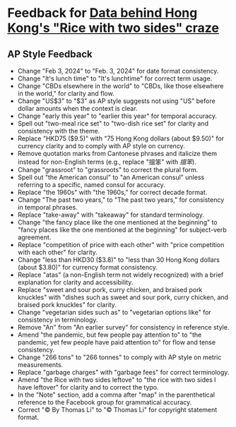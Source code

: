 # Feedback for [Data behind Hong Kong's "Rice with two sides" craze](https://thomastaoli.github.io/HK_rice_with_two_sides/story.html)

## AP Style Feedback

- Change "Feb 3, 2024" to "Feb. 3, 2024" for date format consistency.
- Change "It's lunch time" to "It's lunchtime" for correct term usage.
- Change "CBDs elsewhere in the world" to "CBDs, like those elsewhere in the world," for clarity and flow.
- Change "US$3" to "$3" as AP style suggests not using "US" before dollar amounts when the context is clear.
- Change "early this year" to "earlier this year" for temporal accuracy.
- Spell out "two-meal rice set" to "two-dish rice set" for clarity and consistency with the theme.
- Replace "HKD75 ($9.5)" with "75 Hong Kong dollars (about $9.50)" for currency clarity and to comply with AP style on currency.
- Remove quotation marks from Cantonese phrases and italicize them instead for non-English terms (e.g., replace "搵笨" with _搵笨_).
- Change "grassroot" to "grassroots" to correct the plural form.
- Spell out "the American consul" to "an American consul" unless referring to a specific, named consul for accuracy.
- Replace "the 1960s" with "the 1960s," for correct decade format.
- Change "The past two years," to "The past two years," for consistency in temporal phrases.
- Replace "take-away" with "takeaway" for standard terminology.
- Change "the fancy place like the one mentioned at the beginning" to "fancy places like the one mentioned at the beginning" for subject-verb agreement.
- Replace "competition of price with each other" with "price competition with each other" for clarity.
- Change "less than HKD30 ($3.8)" to "less than 30 Hong Kong dollars (about $3.80)" for currency format consistency.
- Replace "atas" (a non-English term not widely recognized) with a brief explanation for clarity and accessibility.
- Replace "sweet and sour pork, curry chicken, and braised pork knuckles" with "dishes such as sweet and sour pork, curry chicken, and braised pork knuckles" for clarity.
- Change "vegetarian sides such as" to "vegetarian options like" for consistency in terminology.
- Remove "An" from "An earlier survey" for consistency in reference style.
- Amend "the pandemic, but few people pay attention to" to "the pandemic, yet few people have paid attention to" for flow and tense consistency.
- Change "266 tons" to "266 tonnes" to comply with AP style on metric measurements.
- Replace "garbage charges" with "garbage fees" for correct terminology.
- Amend "the Rice with two sides leftove" to "the rice with two sides I have leftover" for clarity and to correct the typo.
- In the "Note" section, add a comma after "map" in the parenthetical reference to the Facebook group for grammatical accuracy.
- Correct "© By Thomas Li" to "© Thomas Li" for copyright statement format.
